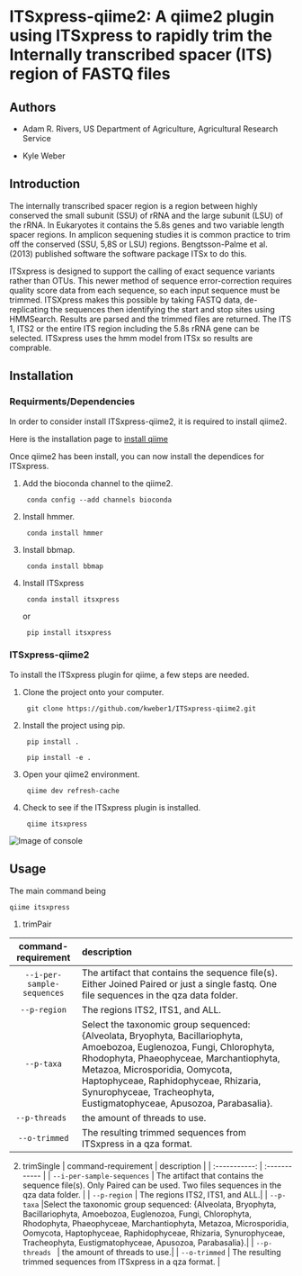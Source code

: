# ITSxpress-qiime2: A qiime2 plugin using ITSxpress to rapidly trim the Internally transcribed spacer (ITS) region of FASTQ files


## Authors

  - Adam R. Rivers, US Department of Agriculture, Agricultural Research Service
  
  - Kyle Weber

## Introduction

The internally transcribed spacer region is a region between highly conserved the small subunit (SSU) of rRNA and the large subunit (LSU) of the rRNA. In Eukaryotes it contains the 5.8s genes and two variable length spacer regions. In amplicon sequening studies it is common practice to trim off the conserved (SSU, 5,8S or LSU) regions. Bengtsson-Palme et al. (2013) published software the software package ITSx to do this.

ITSxpress is designed to support the calling of exact sequence variants rather than OTUs. This newer method of sequence error-correction requires quality score data from each sequence, so each input sequence must be trimmed. ITSXpress makes this possible by taking FASTQ data, de-replicating the sequences then identifying the start and stop sites using HMMSearch. Results are parsed and the trimmed files are returned. The ITS 1, ITS2 or the entire ITS region including the 5.8s rRNA gene can be selected. ITSxpress uses the hmm model from ITSx so results are comprable.

## Installation
### Requirments/Dependencies

In order to consider install ITSxpress-qiime2, it is required to install qiime2.

Here is the installation page to [install qiime](https://docs.qiime2.org/2018.6/install/)

Once qiime2 has been install, you can now install the dependices for ITSxpress.

1. Add the bioconda channel to the qiime2.
  
		conda config --add channels bioconda
			 
2. Install hmmer.
	
		conda install hmmer
		
3. Install bbmap.

		conda install bbmap
	
4. Install ITSxpress

		conda install itsxpress 
	or
	
		pip install itsxpress
		
### ITSxpress-qiime2

To install the ITSxpress plugin for qiime, a few steps are needed.

1. Clone the project onto your computer.

		git clone https://github.com/kweber1/ITSxpress-qiime2.git
		
2. Install the project using pip.

		pip install .

		pip install -e .
		
3. Open your qiime2 environment.
	
		qiime dev refresh-cache
		
4. Check to see if the ITSxpress plugin is installed.

		qiime itsxpress
		
![Image of console](https://i.gyazo.com/bc013672a324123209b284f889eaa277.png)

## Usage

The main command being 

```
qiime itsxpress
```

1. trimPair
	
| command-requirement | description |
| :-----------: | :------------ |
| ```--i-per-sample-sequences``` | The artifact that contains the sequence file(s). Either Joined Paired or just a single fastq. One file sequences in the qza data folder. |
| ```--p-region``` | The regions ITS2, ITS1, and ALL.|
| ```--p-taxa``` |Select the taxonomic group sequenced: {Alveolata, Bryophyta, Bacillariophyta, Amoebozoa, Euglenozoa, Fungi, 			Chlorophyta, Rhodophyta, Phaeophyceae, Marchantiophyta, Metazoa, Microsporidia, Oomycota, Haptophyceae, 		Raphidophyceae, Rhizaria, Synurophyceae, Tracheophyta, Eustigmatophyceae, Apusozoa, Parabasalia}.|
| ```--p-threads ``` | the amount of threads to use.|
| ```--o-trimmed``` | The resulting trimmed sequences from ITSxpress in a qza format. |

2. trimSingle
| command-requirement | description |
| :-----------: | :------------ |
| ```--i-per-sample-sequences``` | The artifact that contains the sequence file(s). Only Paired can be used. Two files sequences in the qza data folder. |
| ```--p-region``` | The regions ITS2, ITS1, and ALL.|
| ```--p-taxa``` |Select the taxonomic group sequenced: {Alveolata, Bryophyta, Bacillariophyta, Amoebozoa, Euglenozoa, Fungi, 			Chlorophyta, Rhodophyta, Phaeophyceae, Marchantiophyta, Metazoa, Microsporidia, Oomycota, Haptophyceae, 		Raphidophyceae, Rhizaria, Synurophyceae, Tracheophyta, Eustigmatophyceae, Apusozoa, Parabasalia}.|
| ```--p-threads ``` | the amount of threads to use.|
| ```--o-trimmed``` | The resulting trimmed sequences from ITSxpress in a qza format. |
	
	
	
		
	
	
	




